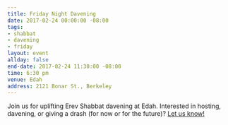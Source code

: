 ```yaml
---
title: Friday Night Davening
date: 2017-02-24 00:00:00 -08:00
tags:
- shabbat
- davening
- friday
layout: event
allday: false
end-date: 2017-02-24 11:30:00 -08:00
time: 6:30 pm
venue: Edah
address: 2121 Bonar St., Berkeley
---
```


Join us for uplifting Erev Shabbat davening at Edah. Interested in hosting, davening, or giving a drash (for now or for the future)? [Let us know!](mailto:info@minyandafna.org)